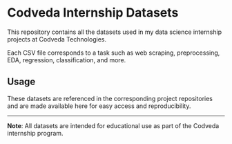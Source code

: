 # Codveda Internship Datasets

This repository contains all the datasets used in my data science internship projects at Codveda Technologies.

Each CSV file corresponds to a task such as web scraping, preprocessing, EDA, regression, classification, and more.

## Usage

These datasets are referenced in the corresponding project repositories and are made available here for easy access and reproducibility.

---

**Note**: All datasets are intended for educational use as part of the Codveda internship program.

